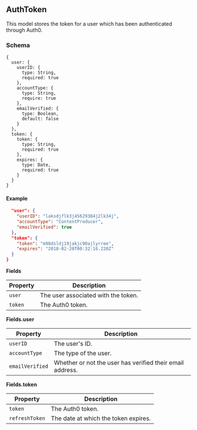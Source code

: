## AuthToken

This model stores the token for a user which has been authenticated through Auth0.

### Schema

```javascript-left
{
  user: {
    userID: {
      type: String,
      required: true
    },
    accountType: {
      type: String,
      require: true
    },
    emailVerified: {
      type: Boolean,
      default: false
    }
  },
  token: {
    token: {
      type: String,
      required: true
    },
    expires: {
      type: Date,
      required: true
    }
  }
}
```

#### Example

```json
  "user": {
    "userID": "laksdjflk3j45629384j2lk34j",
    "accountType": "ContentProducer",
    "emailVerified": true
  },
  "token": {
    "token": "m98dsldj19jakjc90ajlyrree",
    "expires": "2018-02-20T00:32:16.220Z"
  }
}
```

  **Fields**

Property         | Description
-----------------|-----------------
`user`           | The user associated with the token.
`token`          | The Auth0 token.

  **Fields.user**

Property         | Description
-----------------|-----------------
`userID`         | The user's ID.
`accountType`    | The type of the user.
`emailVerified`  | Whether or not the user has verified their email address.


  **Fields.token**

Property         | Description
-----------------|-----------------
`token`          | The Auth0 token.
`refreshToken`   | The date at which the token expires.

